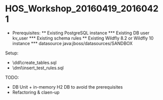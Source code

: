 # HOS_Workshop_20160419_20160421
* Prerequisites:
** Existing PostgreSQL instance
*** Existing DB user kv_user
*** Existing schema rules
** Existing Wildfly 8.2 or Wildfly 10 instance
*** datasource java:jboss/datasources/SANDBOX

Setup:
* \ddl\create_tables.sql
* \dml\insert_test_rules.sql

TODO:
* DB Unit + in-memory H2 DB to avoid the prerequisites
* Refactoring & claen-up